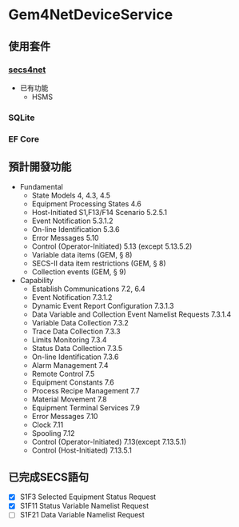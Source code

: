 # Gem4NetDeviceService
## 使用套件
### [secs4net](https://github.com/mkjeff/secs4net)  
- 已有功能
  - HSMS
### SQLite
### EF Core
## 預計開發功能
- Fundamental
  - State Models 4, 4.3, 4.5
  - Equipment Processing States 4.6
  - Host-Initiated S1,F13/F14 Scenario 5.2.5.1
  - Event Notification 5.3.1.2
  - On-line Identification 5.3.6
  - Error Messages 5.10
  - Control (Operator-Initiated) 5.13 (except 5.13.5.2)
  - Variable data items (GEM, § 8)
  - SECS-II data item restrictions (GEM, § 8)
  - Collection events (GEM, § 9)
- Capability
  - Establish Communications 7.2, 6.4
  - Event Notification 7.3.1.2
  - Dynamic Event Report Configuration 7.3.1.3
  - Data Variable and Collection Event Namelist Requests 7.3.1.4
  - Variable Data Collection 7.3.2
  - Trace Data Collection 7.3.3
  - Limits Monitoring 7.3.4
  - Status Data Collection 7.3.5
  - On-line Identification 7.3.6
  - Alarm Management 7.4
  - Remote Control 7.5
  - Equipment Constants 7.6
  - Process Recipe Management 7.7
  - Material Movement 7.8
  - Equipment Terminal Services 7.9
  - Error Messages 7.10
  - Clock 7.11
  - Spooling 7.12
  - Control (Operator-Initiated) 7.13(except 7.13.5.1)
  - Control (Host-Initiated) 7.13.5.1
## 已完成SECS語句
- [x] S1F3  Selected Equipment Status Request
- [x] S1F11 Status Variable Namelist Request
- [ ] S1F21 Data Variable Namelist Request
